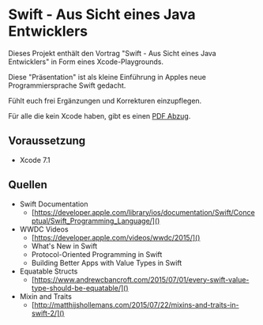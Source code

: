 # Swift - Aus Sicht eines Java Entwicklers

Dieses Projekt enthält den Vortrag "Swift - Aus Sicht eines Java Entwicklers" in Form eines Xcode-Playgrounds.

Diese "Präsentation" ist als kleine Einführung in Apples neue Programmiersprache Swift gedacht.

Fühlt euch frei Ergänzungen und Korrekturen einzupflegen.

Für alle die kein Xcode haben, gibt es einen [PDF Abzug](SwiftPresentation.pdf).

## Voraussetzung
- Xcode 7.1

## Quellen
* Swift Documentation
  * [https://developer.apple.com/library/ios/documentation/Swift/Conceptual/Swift_Programming_Language/]()
* WWDC Videos
  * [https://developer.apple.com/videos/wwdc/2015/]()
  * What's New in Swift
  * Protocol-Oriented Programming in Swift
  * Building Better Apps with Value Types in Swift
* Equatable Structs
  * [https://www.andrewcbancroft.com/2015/07/01/every-swift-value-type-should-be-equatable/]()
* Mixin and Traits
  * [http://matthijshollemans.com/2015/07/22/mixins-and-traits-in-swift-2/]()